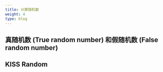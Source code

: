 ```yaml
---
title: 计算随机数
weight: 4
type: blog
---
```


## 真随机数 (True random number) 和假随机数 (False random number)

## KISS Random